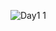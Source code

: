 ![Day1 1](https://user-images.githubusercontent.com/62424929/131785906-5afdb94c-7850-4e50-bc56-3785d39a9605.jpeg)
